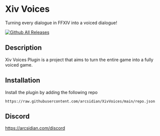 # Xiv Voices

Turning every dialogue in FFXIV into a voiced dialogue!

[![Github All Releases](https://img.shields.io/github/downloads/arcsidian/XivVoices/total.svg)]()

## Description

Xiv Voices Plugin is a project that aims to turn the entire game into a fully voiced game.


## Installation

Install the plugin by adding the following repo

```
https://raw.githubusercontent.com/arcsidian/XivVoices/main/repo.json
```

## Discord

https://arcsidian.com/discord
